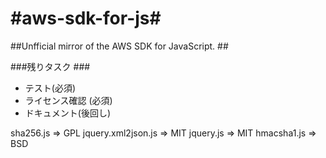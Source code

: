 #aws-sdk-for-js#
==============

##Unfficial mirror of the AWS SDK for JavaScript. ##



###残りタスク ###
* テスト(必須)
* ライセンス確認 (必須)
* ドキュメント(後回し)




sha256.js => GPL
jquery.xml2json.js => MIT
jquery.js => MIT
hmacsha1.js => BSD
